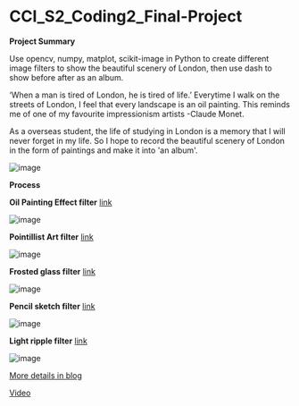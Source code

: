 # CCI_S2_Coding2_Final-Project

**Project Summary**

Use opencv, numpy, matplot, scikit-image in Python to create different image filters to show the beautiful scenery of London, then use dash to show before after as an album.

‘When a man is tired of London, he is tired of life.’  Everytime I walk on the streets of London, I feel that every landscape is an oil painting. This reminds me of one of my favourite impressionism artists -Claude Monet. 

As a overseas student, the life of studying in London is a memory that I will never forget in my life.  So I hope to record the beautiful scenery of London in the form of paintings and make it into 'an album'.

![image](https://miro.medium.com/max/1400/1*8-M1SqpIR4UpcLnscn7WWw.png)

**Process**

**Oil Painting Effect filter** [link](https://github.com/YIDAI1111/CCI_S2_Coding2_Final-Project/tree/main/image_Oil%20Painting%20Effect)

![image](https://miro.medium.com/max/1400/1*r7_dhyCAC6mPncjOHk7dMQ.png)


**Pointillist Art filter** [link](https://github.com/YIDAI1111/CCI_S2_Coding2_Final-Project/tree/main/image_Pointillist%20Art)

![image](https://miro.medium.com/max/1400/1*VfvGC5eNRuYeQsJizL7Jsg.png)


**Frosted glass filter** [link](https://github.com/YIDAI1111/CCI_S2_Coding2_Final-Project/tree/main/image_Frosted%20glass)

![image](https://miro.medium.com/max/1400/1*ie1b0x8yxKmloAI0YSd0Aw.png)


**Pencil sketch filter** [link](https://github.com/YIDAI1111/CCI_S2_Coding2_Final-Project/tree/main/image_%20Pencil%20sketch)

![image](https://miro.medium.com/max/1400/1*_6J_nq__k5HLbH3AO2sgNA.png)


**Light ripple filter**  [link](https://github.com/YIDAI1111/CCI_S2_Coding2_Final-Project/tree/main/image_Light%20ripple)

![image](https://miro.medium.com/max/1400/1*uS8T0rLg45ZP5prHZ06aRw.png)


[More details in blog](https://www.froyodai.com/post/cci-s2-coding2_final-project_my-album-of-london)

[Video](https://www.youtube.com/watch?v=HIquP0WDUDQ&t=11s)

